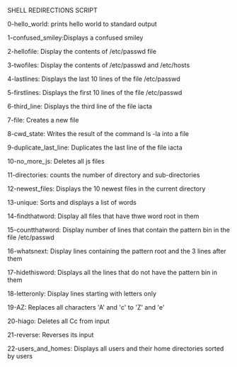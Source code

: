 SHELL REDIRECTIONS SCRIPT

0-hello_world: prints hello world to standard output

1-confused_smiley:Displays a confused smiley

2-hellofile: Display the contents of /etc/passwd file

3-twofiles: Display the contents of /etc/passwd and /etc/hosts

4-lastlines: Displays the last 10 lines of the file /etc/passwd

5-firstlines: Displays the first 10 lines of the file /etc/passwd

6-third_line: Displays the third line of the file iacta

7-file: Creates a new file

8-cwd_state: Writes the result of the command ls -la into a file

9-duplicate_last_line: Duplicates the last line of the file iacta

10-no_more_js: Deletes all js files

11-directories: counts the number of directory and sub-directories

12-newest_files: Displays the  10 newest files in the current directory

13-unique: Sorts and displays a list of words 

14-findthatword: Display all files that have thwe word root in them

15-countthatword: Display number of lines that contain the pattern bin in the file /etc/passwd

16-whatsnext: Display lines containing the pattern root and the 3 lines after them

17-hidethisword: Displays all the lines that do not have the pattern bin in them

18-letteronly: Display lines starting with letters only

19-AZ: Replaces all characters 'A' and 'c' to 'Z' and 'e'

20-hiago: Deletes all Cc from input

21-reverse: Reverses its input

22-users_and_homes: Displays all users and their home directories sorted by users
